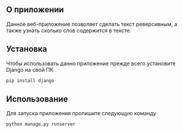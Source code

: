 ## О приложении

Данное веб-приложение позволяет сделать текст реверсивным, а также узнать сколько слов содержится в тексте.

## Установка

Чтобы использовать данно приложение прежде всего установите Django на свой ПК

```bash
pip install django
```

## Использование

Для запуска приложения пропишите следующую команду

```bash
python manage.py runserver
```
